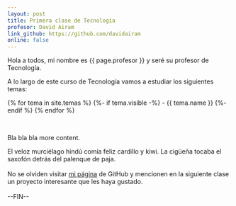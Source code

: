 ```yaml
---
layout: post
title: Primera clase de Tecnología
profesor: David Airam
link_github: https://github.com/davidairam
online: false
---
```


Hola a todos, mi nombre es {{ page.profesor }} y seré su profesor de Tecnología.

A lo largo de este curso de Tecnología vamos a estudiar los siguientes temas:

{% for tema in site.temas %}
  {%- if tema.visible -%}
    - {{ tema.name }}
  {%- endif %}
{% endfor %}

<br>
<h0>

Bla bla bla more content.

El veloz murciélago hindú comía feliz cardillo y kiwi. La cigüeña tocaba el saxofón detrás del palenque de paja.
<br><br>
No se olviden visitar
<a href="{{ page.link_github }}">mi página</a> de GitHub y mencionen en la siguiente clase un proyecto interesante que les haya gustado.
<br><br>
--FIN--